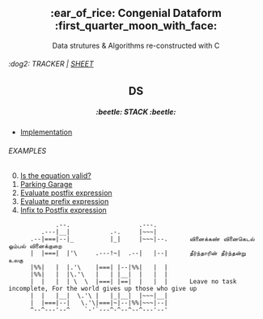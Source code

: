 <div align=center>
  <h2>:ear_of_rice: Congenial Dataform :first_quarter_moon_with_face:</h2>
  Data strutures & Algorithms re-constructed with C
</div>



<h6>:dog2: TRACKER | <a href="https://1drv.ms/x/c/cbde7499c4ca2e8c/EZAt2w_Zyd1GmF71id8q2b0BkEsUJ72D2reFDeS4QhiAlA?e=OCjvfc">SHEET</a></h6>
<div align=center> <h2> DS </h2> </div>
<div align=center> <h5>:beetle: STACK :beetle:</h5> </div>
<ul>
  <li><a href="ds/stack">Implementation</a></li>
</ul>
<h6>EXAMPLES</h6>
<ol start="0">
  <li><a href="ds/stack/examples/is_the_equation_valid.c">Is the equation valid?</a></li>
  <li><a href="ds/stack/examples/parking_garage.c">Parking Garage</a></li>
  <li><a href="ds/stack/examples/evaluate_postfix_expression.c">Evaluate postfix expression</a></li>
  <li><a href="ds/stack/examples/evaluate_prefix_expression.c">Evaluate prefix expression</a></li>
  <li><a href="ds/stack/examples/infix_to_postfix_expression.c">Infix to Postfix expression</a></li>
</ol>


```
             .--.                   .---.
         .---|__|           .-.     |~~~|         
      .--|===|--|_          |_|     |~~~|--.      வினைக்கண் வினைகெடல் ஓம்பல் வினைக்குறை
      |  |===|  |'\     .---!~|  .--|   |--|      தீர்ந்தாரின் தீர்ந்தன்று உலகு
      |%%|   |  |.'\    |===| |--|%%|   |  |      
      |%%|   |  |\.'\   |   | |__|  |   |  |      
      |  |   |  | \  \  |===| |==|  |   |  |      Leave no task incomplete, For the world gives up those who give up
      |  |   |__|  \.'\ |   |_|__|  |~~~|__|
      |  |===|--|   \.'\|===|~|--|%%|~~~|--|      
      ^--^---'--^    `-'`---^-^--^--^---'--' 
```
